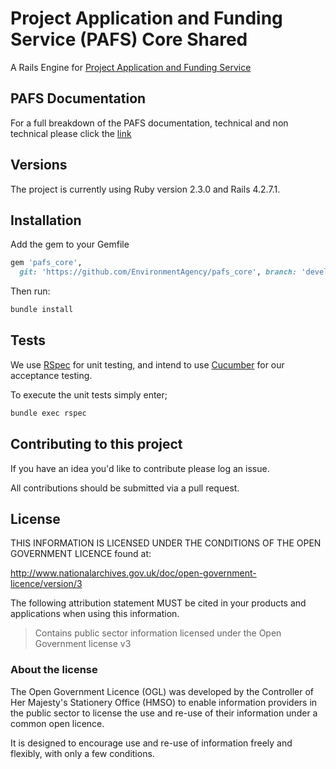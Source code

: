 # Project Application and Funding Service (PAFS) Core Shared


A Rails Engine for [Project Application and Funding Service](https://github.com/DEFRA/pafs-user)

## PAFS Documentation
For a full breakdown of the PAFS documentation, technical and non technical please click the [link](https://aimspd.sharepoint.com/sites/pwa_dev/AIMS%20Project%20Delivery%20Collaboration/_layouts/15/guestaccess.aspx?docid=08fcc88cb3f7c45b48a274bf0ea4132f5&authkey=AWuSgciHOQlICM9DP0JtdRA)

## Versions

The project is currently using Ruby version 2.3.0 and Rails 4.2.7.1.

## Installation

Add the gem to your Gemfile

```ruby
gem 'pafs_core',
  git: 'https://github.com/EnvironmentAgency/pafs_core', branch: 'develop'
```

Then run:

```bash
bundle install
```

## Tests

We use [RSpec](http://rspec.info/) for unit testing, and intend to use [Cucumber](https://github.com/cucumber/cucumber-rails) for our acceptance testing.

To execute the unit tests simply enter;

```bash
bundle exec rspec
```

## Contributing to this project

If you have an idea you'd like to contribute please log an issue.

All contributions should be submitted via a pull request.

## License

THIS INFORMATION IS LICENSED UNDER THE CONDITIONS OF THE OPEN GOVERNMENT LICENCE found at:

http://www.nationalarchives.gov.uk/doc/open-government-licence/version/3

The following attribution statement MUST be cited in your products and applications when using this information.

> Contains public sector information licensed under the Open Government license v3

### About the license

The Open Government Licence (OGL) was developed by the Controller of Her Majesty's Stationery Office (HMSO) to enable information providers in the public sector to license the use and re-use of their information under a common open licence.

It is designed to encourage use and re-use of information freely and flexibly, with only a few conditions.
